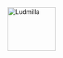 <img align="right" alt="Ludmilla" height="100" width="110" src="https://user-images.githubusercontent.com/85947891/128520482-4d702948-9e93-47d1-b9ee-558eeabd748b.png">
</div>
 
